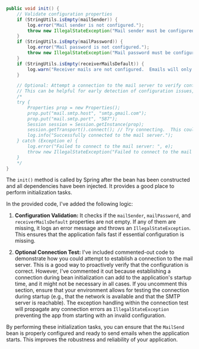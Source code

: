 ```java
public void init() {
    // Validate configuration properties
    if (StringUtils.isEmpty(mailSender)) {
        log.error("Mail sender is not configured.");
        throw new IllegalStateException("Mail sender must be configured.");
    }
    if (StringUtils.isEmpty(mailPassword)) {
        log.error("Mail password is not configured.");
        throw new IllegalStateException("Mail password must be configured.");
    }
    if (StringUtils.isEmpty(receiverMailsDefault)) {
        log.warn("Receiver mails are not configured.  Emails will only be sent if a receiver is specified when calling the send method.");
    }

    // Optional: Attempt a connection to the mail server to verify configuration.
    // This can be helpful for early detection of configuration issues, but it can also add startup time.
    /*
    try {
        Properties prop = new Properties();
        prop.put("mail.smtp.host", "smtp.gmail.com");
        prop.put("mail.smtp.port", "587");
        Session session = Session.getInstance(prop);
        session.getTransport().connect(); // Try connecting.  This could throw an exception if the configuration is wrong.
        log.info("Successfully connected to the mail server.");
    } catch (Exception e) {
        log.error("Failed to connect to the mail server: ", e);
        throw new IllegalStateException("Failed to connect to the mail server. Check your configuration.", e);
    }
    */
}
```

The `init()` method is called by Spring after the bean has been constructed and all dependencies have been injected. It provides a good place to perform initialization tasks.

In the provided code, I've added the following logic:

1.  **Configuration Validation:**  It checks if the `mailSender`, `mailPassword`, and `receiverMailsDefault` properties are not empty. If any of them are missing, it logs an error message and throws an `IllegalStateException`.  This ensures that the application fails fast if essential configuration is missing.

2.  **Optional Connection Test:** I've included commented-out code to demonstrate how you could attempt to establish a connection to the mail server.  This is a good way to proactively verify that the configuration is correct. However, I've commented it out because establishing a connection during bean initialization can add to the application's startup time, and it might not be necessary in all cases. If you uncomment this section, ensure that your environment allows for testing the connection during startup (e.g., that the network is available and that the SMTP server is reachable). The exception handling within the connection test will propagate any connection errors as `IllegalStateException` preventing the app from starting with an invalid configuration.

By performing these initialization tasks, you can ensure that the `MailSend` bean is properly configured and ready to send emails when the application starts. This improves the robustness and reliability of your application.